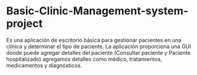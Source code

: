 # Basic-Clinic-Management-system-project
Es una aplicación de escritorio básica para gestionar pacientes en una clínica y determinar el tipo de paciente. La aplicación proporciona una GUI donde puede agregar detalles del paciente (Consultar paciente y Paciente hospitalizado) agregamos detalles como médico, tratamientos, medicamentos y diagnósticos.
